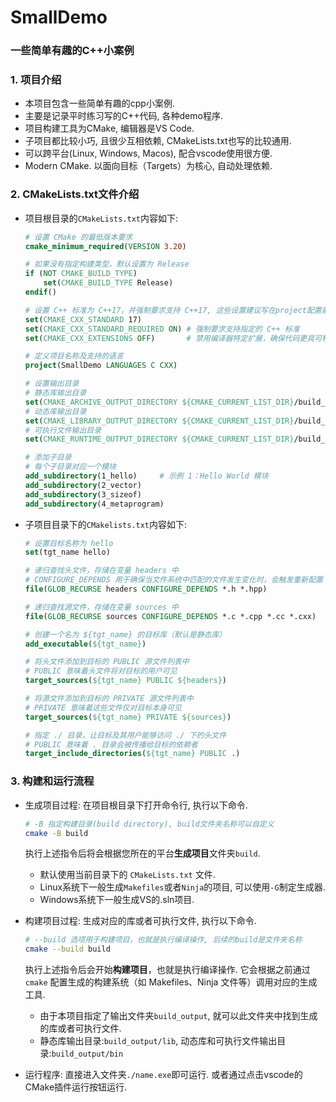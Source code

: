 # SmallDemo
### 一些简单有趣的C++小案例
### 1. 项目介绍
- 本项目包含一些简单有趣的cpp小案例.
- 主要是记录平时练习写的C++代码, 各种demo程序.
- 项目构建工具为CMake, 编辑器是VS Code.
- 子项目都比较小巧, 且很少互相依赖, CMakeLists.txt也写的比较通用.
- 可以跨平台(Linux, Windows, Macos), 配合vscode使用很方便.
- Modern CMake. 以面向目标（Targets）为核心, 自动处理依赖.



### 2. CMakeLists.txt文件介绍
- 项目根目录的`CMakeLists.txt`内容如下:

  ```cmake
  # 设置 CMake 的最低版本要求
  cmake_minimum_required(VERSION 3.20)
  
  # 如果没有指定构建类型，默认设置为 Release
  if (NOT CMAKE_BUILD_TYPE)
      set(CMAKE_BUILD_TYPE Release)
  endif()
  
  # 设置 C++ 标准为 C++17，并强制要求支持 C++17, 这些设置建议写在project配置前
  set(CMAKE_CXX_STANDARD 17)
  set(CMAKE_CXX_STANDARD_REQUIRED ON) # 强制要求支持指定的 C++ 标准
  set(CMAKE_CXX_EXTENSIONS OFF)       # 禁用编译器特定扩展，确保代码更具可移植性
  
  # 定义项目名称及支持的语言
  project(SmallDemo LANGUAGES C CXX)
  
  # 设置输出目录
  # 静态库输出目录
  set(CMAKE_ARCHIVE_OUTPUT_DIRECTORY ${CMAKE_CURRENT_LIST_DIR}/build_output/lib)
  # 动态库输出目录
  set(CMAKE_LIBRARY_OUTPUT_DIRECTORY ${CMAKE_CURRENT_LIST_DIR}/build_output/bin)
  # 可执行文件输出目录
  set(CMAKE_RUNTIME_OUTPUT_DIRECTORY ${CMAKE_CURRENT_LIST_DIR}/build_output/bin)
  
  # 添加子目录
  # 每个子目录对应一个模块
  add_subdirectory(1_hello)     # 示例 1：Hello World 模块
  add_subdirectory(2_vector)
  add_subdirectory(3_sizeof)
  add_subdirectory(4_metaprogram)
  ```

- 子项目目录下的`CMakelists.txt`内容如下:

  ```cmake
  # 设置目标名称为 hello
  set(tgt_name hello)
  
  # 递归查找头文件，存储在变量 headers 中
  # CONFIGURE_DEPENDS 用于确保当文件系统中匹配的文件发生变化时，会触发重新配置
  file(GLOB_RECURSE headers CONFIGURE_DEPENDS *.h *.hpp)
  
  # 递归查找源文件，存储在变量 sources 中
  file(GLOB_RECURSE sources CONFIGURE_DEPENDS *.c *.cpp *.cc *.cxx)
  
  # 创建一个名为 ${tgt_name} 的目标库（默认是静态库）
  add_executable(${tgt_name})
  
  # 将头文件添加到目标的 PUBLIC 源文件列表中
  # PUBLIC 意味着头文件将对目标的用户可见
  target_sources(${tgt_name} PUBLIC ${headers})
  
  # 将源文件添加到目标的 PRIVATE 源文件列表中
  # PRIVATE 意味着这些文件仅对目标本身可见
  target_sources(${tgt_name} PRIVATE ${sources})
  
  # 指定 ./ 目录，让目标及其用户能够访问 ./ 下的头文件
  # PUBLIC 意味着 . 目录会被传播给目标的依赖者
  target_include_directories(${tgt_name} PUBLIC .)
  ```

### 3. 构建和运行流程

- 生成项目过程: 在项目根目录下打开命令行, 执行以下命令.

  ```sh
  # -B 指定构建目录(build directory), build文件夹名称可以自定义
  cmake -B build 
  ```

  执行上述指令后将会根据您所在的平台**生成项目**文件夹`build`.

  - 默认使用当前目录下的 `CMakeLists.txt` 文件.
  - Linux系统下一般生成`Makefiles`或者`Ninja`的项目, 可以使用`-G`制定生成器.
  - Windows系统下一般生成VS的.sln项目.

- 构建项目过程: 生成对应的库或者可执行文件, 执行以下命令.

  ```sh
  # --build 选项用于构建项目，也就是执行编译操作, 后续的build是文件夹名称
  cmake --build build
  ```

  执行上述指令后会开始**构建项目**，也就是执行编译操作. 它会根据之前通过 `cmake` 配置生成的构建系统（如 Makefiles、Ninja 文件等）调用对应的生成工具.

  - 由于本项目指定了输出文件夹`build_output`, 就可以此文件夹中找到生成的库或者可执行文件.
  - 静态库输出目录:`build_output/lib`, 动态库和可执行文件输出目录:`build_output/bin`

- 运行程序: 直接进入文件夹`./name.exe`即可运行. 或者通过点击vscode的CMake插件运行按钮运行.

